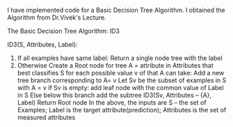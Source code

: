 ﻿I have implemented code for a Basic Decision Tree Algorithm. I obtained the Algorithm from Dr.Vivek's Lecture. 

The Basic Decision Tree Algorithm: ID3

ID3(S, Attributes, Label):
1. If all examples have same label:
	Return a single node tree with the label
2. Otherwise
Create a Root node for tree
A = attribute in Attributes that best classifies S
for each possible value v of that A can take:
Add a new tree branch corresponding to A= v
Let Sv be the subset of examples in S with A = v
if Sv is empty:
add leaf node with the common value of Label in S
Else
below this branch add the subtree ID3(Sv, Attributes – {A}, Label)
Return Root node
In the above, the inputs are S – the set of Examples; Label is the target attribute(prediction); Attributes is the set of measured attributes
